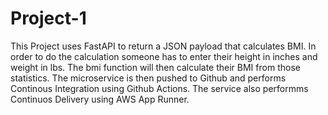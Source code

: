 # Project-1
This Project uses FastAPI to return a JSON payload that calculates BMI. In order to do the calculation someone has to enter their height in inches and weight in lbs. The bmi function will then calculate their BMI from those statistics. The microservice is then pushed to Github and performs Continous Integration using Github Actions. The service also performms Continuos Delivery using AWS App Runner.
